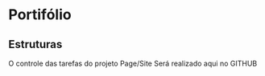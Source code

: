 # Portifólio

## Estruturas 
 O controle das tarefas do projeto Page/Site Será realizado aqui no GITHUB
 